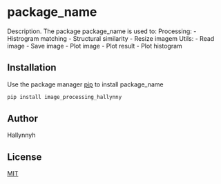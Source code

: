 # package_name

Description. 
The package package_name is used to:
	Processing:
		- Histrogram matching
		- Structural similarity
		- Resize imagem
	Utils:
		- Read image
		- Save image
		- Plot image
		- Plot result
		- Plot histogram

## Installation

Use the package manager [pip](https://pip.pypa.io/en/stable/) to install package_name

```bash
pip install image_processing_hallynny
```

## Author
Hallynnyh

## License
[MIT](https://choosealicense.com/licenses/mit/)